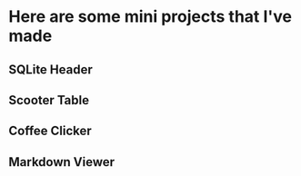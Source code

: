# Here are some mini projects that I've made

## SQLite Header

## Scooter Table

## Coffee Clicker

## Markdown Viewer
